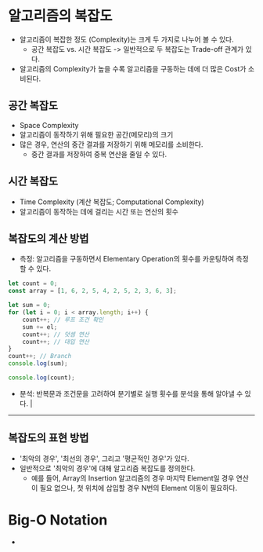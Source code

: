 # 알고리즘의 복잡도

- 알고리즘이 복잡한 정도 (Complexity)는 크게 두 가지로 나누어 볼 수 있다.
  - 공간 복잡도 vs. 시간 복잡도 -> 일반적으로 두 복잡도는 Trade-off 관계가 있다.
- 알고리즘의 Complexity가 높을 수록 알고리즘을 구동하는 데에 더 많은 Cost가 소비된다.

## 공간 복잡도

- Space Complexity
- 알고리즘이 동작하기 위해 필요한 공간(메모리)의 크기
- 많은 경우, 연산의 중간 결과를 저장하기 위해 메모리를 소비한다.
  - 중간 결과를 저장하여 중복 연산을 줄일 수 있다.

## 시간 복잡도

- Time Complexity (계산 복잡도; Computational Complexity)
- 알고리즘이 동작하는 데에 걸리는 시간 또는 연산의 횟수

## 복잡도의 계산 방법

- 측정: 알고리즘을 구동하면서 Elementary Operation의 횟수를 카운팅하여 측정할 수 있다.

```javascript
let count = 0;
const array = [1, 6, 2, 5, 4, 2, 5, 2, 3, 6, 3];

let sum = 0;
for (let i = 0; i < array.length; i++) {
    count++; // 루프 조건 확인
    sum += el;
    count++; // 덧셈 연산
    count++; // 대입 연산
}
count++; // Branch
console.log(sum);

console.log(count);
```

- 분석: 반복문과 조건문을 고려하여 분기별로 실행 횟수를 분석을 통해 알아낼 수 있다.
|
----


## 복잡도의 표현 방법

- '최악의 경우', '최선의 경우', 그리고 '평균적인 경우'가 있다.
- 일반적으로 '최악의 경우'에 대해 알고리즘 복잡도를 정의한다.
  - 예를 들어, Array의 Insertion 알고리즘의 경우 마지막 Element일 경우 연산이 필요 없으나, 첫 위치에 삽입할 경우 N번의 Element 이동이 필요하다.




# Big-O Notation

- 

# 